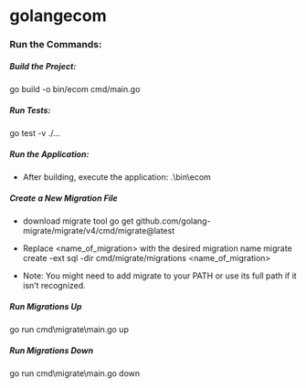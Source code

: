 # golangecom

### Run the Commands:

##### Build the Project:
go build -o bin/ecom cmd/main.go

##### Run Tests:
go test -v ./...

##### Run the Application:
- After building, execute the application:
.\bin\ecom

##### Create a New Migration File
- download migrate tool 
go get github.com/golang-migrate/migrate/v4/cmd/migrate@latest

- Replace <name_of_migration> with the desired migration name
migrate create -ext sql -dir cmd/migrate/migrations <name_of_migration>
- Note: You might need to add migrate to your PATH or use its full path if it isn’t recognized.

##### Run Migrations Up
go run cmd\migrate\main.go up

##### Run Migrations Down
go run cmd\migrate\main.go down
